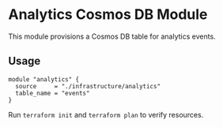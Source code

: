# Analytics Cosmos DB Module

This module provisions a Cosmos DB table for analytics events.

## Usage
```hcl
module "analytics" {
  source     = "./infrastructure/analytics"
  table_name = "events"
}
```

Run `terraform init` and `terraform plan` to verify resources.
